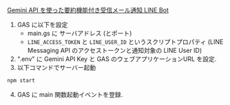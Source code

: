 [Gemini API を使った要約機能付き受信メール通知 LINE Bot](https://zenn.dev/bbsfish/articles/ab096b6b526468)

1. GAS に以下を設定
   + main.gs に サーバアドレス (とポート)
   + `LINE_ACCESS_TOKEN` と `LINE_USER_ID` というスクリプトプロパティ (LINE Messaging API のアクセストークンと通知対象の LINE User ID)
3. ".env" に Gemini API Key と GAS のウェブアプリケーションURL を設定.
4. 以下コマンドでサーバー起動
```sh
npm start
```
4. GAS に main 関数起動イベントを登録.
